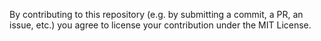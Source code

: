 By contributing to this repository (e.g. by submitting a commit, a PR, an issue, etc.) you agree to license your contribution under the MIT License.